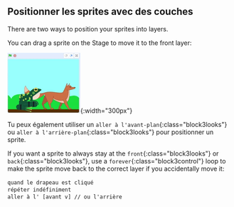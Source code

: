 ## Positionner les sprites avec des couches

There are two ways to position your sprites into layers.

You can drag a sprite on the Stage to move it to the front layer:

![Dragging a sprite on the Stage to move it to the front, then dragging another sprite to move it to the front.](images/drag-sprite-change-layers.gif){:width="300px"}

Tu peux également utiliser un `aller à l'avant-plan`{:class="block3looks"} ou `aller à l'arrière-plan`{:class="block3looks"} pour positionner un sprite.

If you want a sprite to always stay at the `front`{:class="block3looks"} or `back`{:class="block3looks"}, use a `forever`{:class="block3control"} loop to make the sprite move back to the correct layer if you accidentally move it:

```blocks3
quand le drapeau est cliqué
répéter indéfiniment
aller à l' [avant v] // ou l'arrière
```
